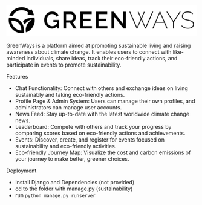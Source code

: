 [![logo](sustainability/map/static/map/logo.jpeg)](https://greenways.life)

GreenWays is a platform aimed at promoting sustainable living and raising awareness about climate change. It enables users to connect with like-minded individuals, share ideas, track their eco-friendly actions, and participate in events to promote sustainability.


Features
* Chat Functionality: Connect with others and exchange ideas on living sustainably and taking eco-friendly actions.
* Profile Page & Admin System: Users can manage their own profiles, and administrators can manage user accounts.
* News Feed: Stay up-to-date with the latest worldwide climate change news.
* Leaderboard: Compete with others and track your progress by comparing scores based on eco-friendly actions and achievements.
* Events: Discover, create, and register for events focused on sustainability and eco-friendly activities.
* Eco-friendly Journey Map: Visualize the cost and carbon emissions of your journey to make better, greener choices.

Deployment
* Install Django and Dependencies (not provided)
* cd to the folder with manage.py (sustainability)
* run ```python manage.py runserver```

